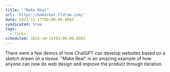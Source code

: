 ```yaml
---
title: '"Make Real"'
url: 'https://makereal.tldraw.com/'
date: 2023-11-17T00:00:00.000Z
syndicated: true
tags:
  - links
scheduled: 2024-10-14T03:00:00.000Z
---
```


There were a few demos of how ChatGPT can develop websites based on a sketch drawn on a tissue. "Make Real" is an amazing example of how anyone can now do web design and improve the product through iteration.
